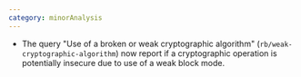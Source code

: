 ```yaml
---
category: minorAnalysis
---
```

* The query "Use of a broken or weak cryptographic algorithm" (`rb/weak-cryptographic-algorithm`) now report if a cryptographic operation is potentially insecure due to use of a weak block mode.
